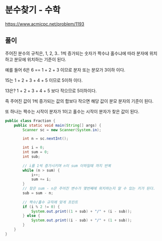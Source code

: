 # 분수찾기 - 수학
https://www.acmicpc.net/problem/1193

## 풀이
주어진 분수의 규칙은, 1, 2, 3.. 1씩 증가되는 숫자가 짝수냐 홀수냐에 따라 분자에 위치하고 분모에 위치하는 기준이 된다.

예를 들어 6은 6 == 1 + 2 + 3 이므로 분자 또는 분모가 3이하 이다.

15는 1 + 2 + 3 + 4 + 5 이므로 5이하 이다.

13은? 1 + 2 + 3 + 4 + 5 보다 작으므로 5이하이다.

즉 주어진 값이 1씩 증가되는 값의 합보다 작으면 해당 값이 분모 분자의 기준이 된다.

또 하나는 짝수는 시작이 분자가 1이고 홀수는 시작이 분자가 찾은 값이 된다.

```java
public class Fraction {
    public static void main(String[] args) {
        Scanner sc = new Scanner(System.in);

        int n = sc.nextInt();

        int i = 0;
        int sum = 0;
        int sub;
        
        // i를 1씩 증가시키며 n이 sum 이하일때 까지 반복
        while (n > sum) {
            i++;
            sum += i;
        }
        // 찾은 sum - n은 주어진 변수가 몇번째에 위치하는지 알 수 있는 키가 된다.
        sub = sum - n;
        
        // 짝수/홀수 규칙에 맞게 프린트
        if (i % 2 != 0) {
            System.out.print((1 + sub) + "/" + (i - sub));
        } else {
            System.out.print((i - sub) + "/" + (1 + sub));
        }
    }
}
```